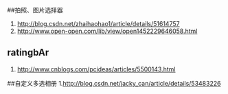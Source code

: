 ##拍照、图片选择器
1. http://blog.csdn.net/zhaihaohao1/article/details/51614757
2. http://www.open-open.com/lib/view/open1452229646058.html
## ratingbAr
1. http://www.cnblogs.com/pcideas/articles/5500143.html

##自定义多选相册
1.http://blog.csdn.net/jacky_can/article/details/53483226